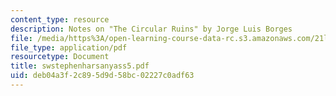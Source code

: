 ```yaml
---
content_type: resource
description: Notes on "The Circular Ruins" by Jorge Luis Borges
file: /media/https%3A/open-learning-course-data-rc.s3.amazonaws.com/21l-708-technologies-of-humanism-spring-2003/deb04a3f2c895d9d58bc02227c0adf63_swstephenharsanyass5.pdf
file_type: application/pdf
resourcetype: Document
title: swstephenharsanyass5.pdf
uid: deb04a3f-2c89-5d9d-58bc-02227c0adf63
---
```

